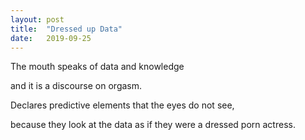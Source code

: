 ```yaml
---
layout: post
title:  "Dressed up Data"
date:   2019-09-25
---
```


The mouth speaks of data and knowledge

and it is a discourse on orgasm.

Declares predictive elements that the eyes do not see,

because they look at the data as if they were a dressed porn actress.
